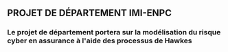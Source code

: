## PROJET DE DÉPARTEMENT IMI-ENPC

### Le projet de département portera sur la modélisation du risque cyber en assurance à l'aide des processus de Hawkes 
